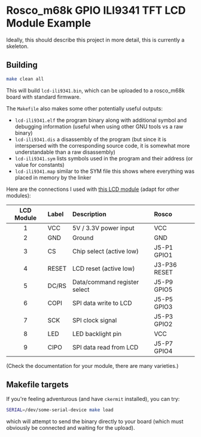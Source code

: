 # Rosco_m68k GPIO ILI9341 TFT LCD Module Example

Ideally, this should describe this project in more detail, this is currently a skeleton.

## Building

```bash
make clean all
```

This will build `lcd-ili9341.bin`, which can be uploaded to a rosco_m68k
board with standard firmware.

The `Makefile` also makes some other potentially useful outputs:

* `lcd-ili9341.elf` the program binary along with additional symbol and debugging information (useful when using other GNU tools vs a raw binary)
* `lcd-ili9341.dis` a disassembly of the program (but since it is interspersed with the corresponding source code, it is somewhat more understandable than a raw disassembly)
* `lcd-ili9341.sym` lists symbols used in the program and their address (or value for constants)
* `lcd-ili9341.map` similar to the SYM file this shows where everything was placed in memory by the linker

Here are the connections I used with [this LCD module](http://www.lcdwiki.com/2.2inch_SPI_Module_ILI9341_SKU:MSP2202) (adapt for other modules):

| LCD Module | Label    | Description                  | Rosco       |
| :--------: | :------- | :--------------------------- | :---------- |
| 1          | VCC      | 5V / 3.3V power input        | VCC         |
| 2          | GND      | Ground                       | GND         |
| 3          | CS       | Chip select (active low)     | J5-P1 GPIO1 |
| 4          | RESET    | LCD reset (active low)       | J3-P36 RESET|
| 5          | DC/RS    | Data/command register select | J5-P9 GPIO5 |
| 6          | COPI     | SPI data write to LCD        | J5-P5 GPIO3 |
| 7          | SCK      | SPI clock signal             | J5-P3 GPIO2 |
| 8          | LED      | LED backlight pin            | VCC         |
| 9          | CIPO     | SPI data read from LCD       | J5-P7 GPIO4 |

(Check the documentation for your module, there are many varieties.)

## Makefile targets

If you're feeling adventurous (and have `ckermit` installed), you
can try:

```bash
SERIAL=/dev/some-serial-device make load
```

which will attempt to send the binary directly to your board (which
must obviously be connected and waiting for the upload).
